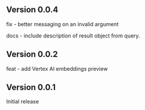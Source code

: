 ## Version 0.0.4

fix - better messaging on an invalid argument

docs - include description of result object from query.

## Version 0.0.2

feat - add Vertex AI embeddings preview

## Version 0.0.1

Initial release
